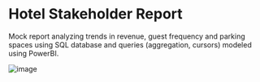 # Hotel Stakeholder Report

Mock report analyzing trends in revenue, guest frequency and parking spaces using SQL database and queries (aggregation, cursors) modeled using PowerBI. 

![image](https://github.com/user-attachments/assets/47aae3b5-5f66-4177-8ea0-47778767a8e0)


